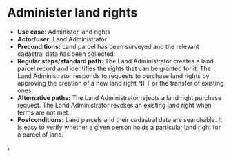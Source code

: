 # Administer land rights



* **Use case:** Administer land rights
* **Actor/user:** Land Administrator
* **Preconditions:** Land parcel has been surveyed and the relevant cadastral data has been collected.
* **Regular steps/standard path:** The Land Administrator creates a land parcel record and identifies the rights that can be granted for it. The Land Administrator responds to requests to purchase land rights by approving the creation of a new land right NFT or the transfer of existing ones.
* **Alternative paths:** The Land Administrator rejects a land right purchase request. The Land Administrator revokes an existing land right when terms are not met.
* **Postconditions:** Land parcels and their cadastral data are searchable.  It is easy to verify whether a given person holds a particular land right for a parcel of land.

\
